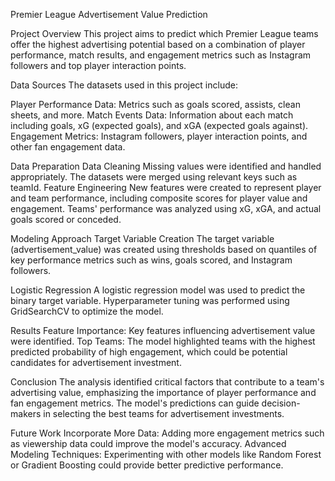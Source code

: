 Premier League Advertisement Value Prediction


Project Overview
This project aims to predict which Premier League teams offer the highest advertising potential based on a combination of player performance, match results, and engagement metrics such as Instagram followers and top player interaction points.


Data Sources
The datasets used in this project include:

Player Performance Data: Metrics such as goals scored, assists, clean sheets, and more.
Match Events Data: Information about each match including goals, xG (expected goals), and xGA (expected goals against).
Engagement Metrics: Instagram followers, player interaction points, and other fan engagement data.


Data Preparation
Data Cleaning
Missing values were identified and handled appropriately.
The datasets were merged using relevant keys such as teamId.
Feature Engineering
New features were created to represent player and team performance, including composite scores for player value and engagement.
Teams' performance was analyzed using xG, xGA, and actual goals scored or conceded.


Modeling Approach
Target Variable Creation
The target variable (advertisement_value) was created using thresholds based on quantiles of key performance metrics such as wins, goals scored, and Instagram followers.


Logistic Regression
A logistic regression model was used to predict the binary target variable.
Hyperparameter tuning was performed using GridSearchCV to optimize the model.


Results
Feature Importance: Key features influencing advertisement value were identified.
Top Teams: The model highlighted teams with the highest predicted probability of high engagement, which could be potential candidates for advertisement investment.


Conclusion
The analysis identified critical factors that contribute to a team's advertising value, emphasizing the importance of player performance and fan engagement metrics. The model's predictions can guide decision-makers in selecting the best teams for advertisement investments.


Future Work
Incorporate More Data: Adding more engagement metrics such as viewership data could improve the model's accuracy.
Advanced Modeling Techniques: Experimenting with other models like Random Forest or Gradient Boosting could provide better predictive performance.
